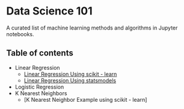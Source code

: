 # Data Science 101

A curated list of machine learning methods and algorithms in Jupyter notebooks.

## Table of contents
- Linear Regression
  - [Linear Regression Using scikit - learn](https://github.com/renjithmadhavan/dsrm/blob/master/Linear%20Regression%20Using%20Scikit%20-%20Learn.ipynb)
  - [Linear Regression Using statsmodels](https://github.com/renjithmadhavan/dsrm/blob/master/Linear%20Regression%20Using%20statsmodels.ipynb)
- Logistic Regression
- K Nearest Neighbors
  - [K Nearest Neighbor Example using scikit - learn]

